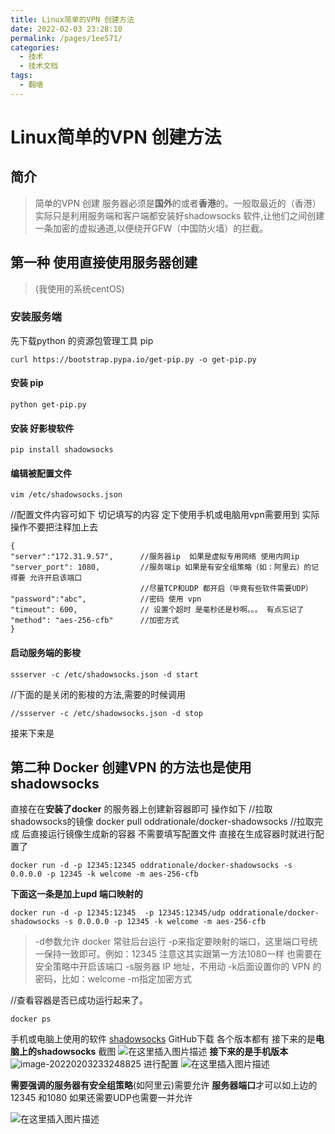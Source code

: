 ```yaml
---
title: Linux简单的VPN 创建方法
date: 2022-02-03 23:28:10
permalink: /pages/1ee571/
categories:
  - 技术
  - 技术文档
tags:
  - 翻墙
---
```


# Linux简单的VPN 创建方法

## 简介

> 简单的VPN 创建   服务器必须是**国外**的或者**香港**的。一般取最近的（香港）
> 实际只是利用服务端和客户端都安装好shadowsocks 软件,让他们之间创建一条加密的虚拟通道,以便绕开GFW（中国防火墙）的拦截。

## 第一种 使用直接使用服务器创建 

> (我使用的系统centOS)

### 安装服务端

先下载python 的资源包管理工具 pip

    curl https://bootstrap.pypa.io/get-pip.py -o get-pip.py

#### 安装 pip

    python get-pip.py

#### 安装 好影梭软件 

    pip install shadowsocks

#### 编辑被配置文件 

    vim /etc/shadowsocks.json

//配置文件内容可如下 切记填写的内容 定下使用手机或电脑用vpn需要用到   实际操作不要把注释加上去  

    {
    "server":"172.31.9.57",      //服务器ip  如果是虚拟专用网络 使用内网ip
    "server_port": 1080,         //服务端ip 如果是有安全组策略（如：阿里云）的记得要 允许开启该端口
                                 //尽量TCP和UDP 都开启（毕竟有些软件需要UDP）
    "password":"abc",            //密码 使用 vpn
    "timeout": 600,              // 设置个超时 是毫秒还是秒啊。。。 有点忘记了
    "method": "aes-256-cfb"      //加密方式
    }

#### 启动服务端的影梭

    ssserver -c /etc/shadowsocks.json -d start 

//下面的是关闭的影梭的方法,需要的时候调用

    //ssserver -c /etc/shadowsocks.json -d stop 

接来下来是

## 第二种 Docker 创建VPN 的方法也是使用shadowsocks  

直接在在**安装了docker** 的服务器上创建新容器即可 操作如下
//拉取 shadowsocks的镜像
docker pull oddrationale/docker-shadowsocks
//拉取完成 后直接运行镜像生成新的容器 不需要填写配置文件 直接在生成容器时就进行配置了

    docker run -d -p 12345:12345 oddrationale/docker-shadowsocks -s 0.0.0.0 -p 12345 -k welcome -m aes-256-cfb
**下面这一条是加上upd 端口映射的**

    docker run -d -p 12345:12345  -p 12345:12345/udp oddrationale/docker-shadowsocks -s 0.0.0.0 -p 12345 -k welcome -m aes-256-cfb

> -d参数允许 docker 常驻后台运行
> -p来指定要映射的端口，这里端口号统一保持一致即可。例如：12345  注意这其实跟第一方法1080一样 也需要在安全策略中开启该端口
> -s服务器 IP 地址，不用动
> -k后面设置你的 VPN 的密码，比如：welcome
> -m指定加密方式

//查看容器是否已成功运行起来了。

    docker ps 

手机或电脑上使用的软件 [shadowsocks](https://github.com/shadowsocks) GitHub下载 各个版本都有
接下来的是**电脑上的shadowsocks** 截图
![在这里插入图片描述](https://img-blog.csdnimg.cn/20190507234828935.jpg?x-oss-process=image/watermark,type_ZmFuZ3poZW5naGVpdGk,shadow_10,text_aHR0cHM6Ly9ibG9nLmNzZG4ubmV0L3dlaXhpbl80Mjc5NDE2Nw==,size_16,color_FFFFFF,t_70)
**接下来的是手机版本**
![image-20220203233248825](http://img.alicbin.com/img/20220203233248.png)
进行配置
![在这里插入图片描述](https://img-blog.csdnimg.cn/20190508000454411.jpg?x-oss-process=image/watermark,type_ZmFuZ3poZW5naGVpdGk,shadow_10,text_aHR0cHM6Ly9ibG9nLmNzZG4ubmV0L3dlaXhpbl80Mjc5NDE2Nw==,size_16,color_FFFFFF,t_70)

**需要强调的服务器有安全组策略**(如阿里云)需要允许 **服务器端口**才可以如上边的12345 和1080 如果还需要UDP也需要一并允许



![在这里插入图片描述](http://img.alicbin.com/img/20220203233308.jpeg)
